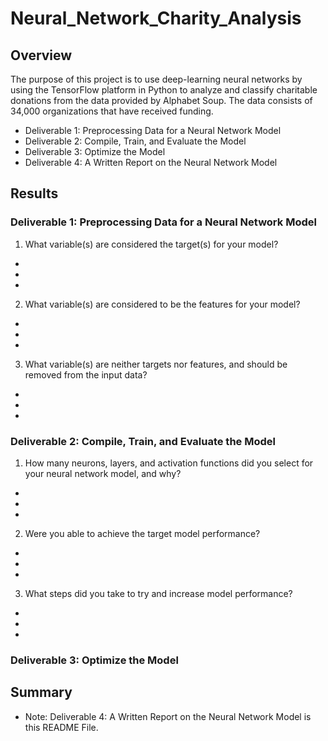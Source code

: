 # Neural_Network_Charity_Analysis

## Overview

The purpose of this project is to use deep-learning neural networks by using the TensorFlow platform in Python to analyze and classify charitable donations from the data provided by Alphabet Soup. The data consists of 34,000 organizations that have received funding. 

* Deliverable 1: Preprocessing Data for a Neural Network Model
* Deliverable 2: Compile, Train, and Evaluate the Model
* Deliverable 3: Optimize the Model
* Deliverable 4: A Written Report on the Neural Network Model


## Results

### Deliverable 1: Preprocessing Data for a Neural Network Model

1. What variable(s) are considered the target(s) for your model?
  
  *
  *
  *

2. What variable(s) are considered to be the features for your model?

  *
  *
  *

3. What variable(s) are neither targets nor features, and should be removed from the input data?

  *
  *
  *

### Deliverable 2: Compile, Train, and Evaluate the Model

1. How many neurons, layers, and activation functions did you select for your neural network model, and why?

  *
  *
  *

2. Were you able to achieve the target model performance?

  *
  *
  *

3. What steps did you take to try and increase model performance?

  *
  *
  *

### Deliverable 3: Optimize the Model


## Summary

* Note: Deliverable 4: A Written Report on the Neural Network Model is this README File.
